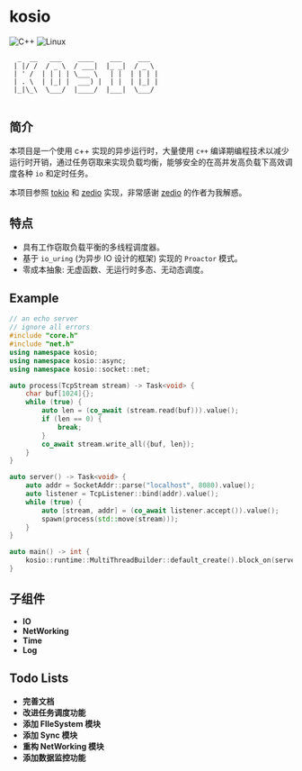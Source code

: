 # kosio

 ![C++](https://img.shields.io/badge/standard-C++23-00599C?logo=cplusplus&logoColor=white) ![Linux](https://img.shields.io/badge/platform-linux-dimgray)

```
  _  __   ___    ____    ___    ___  
 | |/ /  / _ \  / ___|  |_ _|  / _ \ 
 | ' /  | | | | \___ \   | |  | | | |
 | . \  | |_| |  ___) |  | |  | |_| |
 |_|\_\  \___/  |____/  |___|  \___/ 
                                     
```

## 简介

本项目是一个使用 c++ 实现的异步运行时，大量使用 `c++` 编译期编程技术以减少运行时开销，通过任务窃取来实现负载均衡，能够安全的在高并发高负载下高效调度各种 `io` 和定时任务。

本项目参照 [tokio](https://github.com/tokio-rs/tokio) 和 [zedio](https://github.com/8sileus/zedio) 实现，非常感谢 [zedio](https://github.com/8sileus/zedio) 的作者为我解惑。



## 特点

- 具有工作窃取负载平衡的多线程调度器。
- 基于 `io_uring` (为异步 IO 设计的框架) 实现的 `Proactor` 模式。
- 零成本抽象: 无虚函数、无运行时多态、无动态调度。



## Example

```c++
// an echo server
// ignore all errors
#include "core.h"
#include "net.h"
using namespace kosio;
using namespace kosio::async;
using namespace kosio::socket::net;

auto process(TcpStream stream) -> Task<void> {
    char buf[1024]{};
    while (true) {
        auto len = (co_await (stream.read(buf))).value();
        if (len == 0) {
            break;
        }
        co_await stream.write_all({buf, len});
    }
}

auto server() -> Task<void> {
    auto addr = SocketAddr::parse("localhost", 8080).value();
    auto listener = TcpListener::bind(addr).value();
    while (true) {
        auto [stream, addr] = (co_await listener.accept()).value();
        spawn(process(std::move(stream)));
    }
}

auto main() -> int {
    kosio::runtime::MultiThreadBuilder::default_create().block_on(server());
}
```



## 子组件

- **IO**
- **NetWorking**
- **Time**
- **Log**



## Todo Lists

- **完善文档**
- **改进任务调度功能**
- **添加 FIleSystem 模块**
- **添加 Sync 模块**
- **重构 NetWorking 模块**
- **添加数据监控功能**
